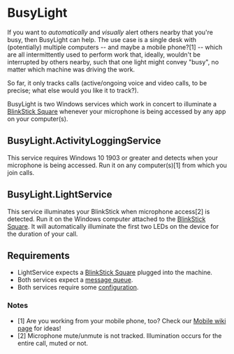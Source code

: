 # BusyLight

If you want to _automatically_ and _visually_ alert others nearby that you're busy, then BusyLight can help. The use case is a single desk with (potentially) multiple computers -- and maybe a mobile phone?[1] -- which are all intermittently used to perform work that, ideally, wouldn't be interrupted by others nearby, such that one light might convey "busy", no matter which machine was driving the work.

So far, it only tracks calls (active/ongoing voice and video calls, to be precise; what else would you like it to track?).

BusyLight is two Windows services which work in concert to illuminate a [BlinkStick Square](https://www.blinkstick.com/products/blinkstick-square) whenever your microphone is being accessed by any app on your computer(s).

## BusyLight.ActivityLoggingService

This service requires Windows 10 1903 or greater and detects when your microphone is being accessed. Run it on any computer(s)[1] from which you join calls.

## BusyLight.LightService

This service illuminates your BlinkStick when microphone access[2] is detected. Run it on the Windows computer attached to the [BlinkStick Square](https://www.blinkstick.com/products/blinkstick-square). It will automatically illuminate the first two LEDs on the device for the duration of your call.

## Requirements

* LightService expects a [BlinkStick Square](https://www.blinkstick.com/products/blinkstick-square) plugged into the machine.
* Both services expect a [message queue](https://github.com/lancehilliard/BusyLight/wiki/Messaging).
* Both services require some [configuration](https://github.com/lancehilliard/BusyLight/wiki/Configuration).

### Notes
* [1] Are you working from your mobile phone, too? Check our [Mobile wiki page](https://github.com/lancehilliard/BusyLight/wiki/Mobile) for ideas!
* [2] Microphone mute/unmute is not tracked. Illumination occurs for the entire call, muted or not.
